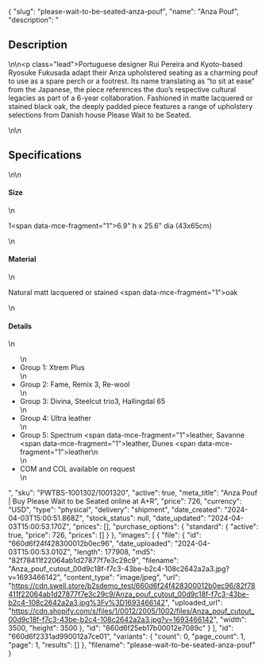 {
  "slug": "please-wait-to-be-seated-anza-pouf",
  "name": "Anza Pouf",
  "description": "<h2>Description</h2>\n<!-- split -->\n<p class=\"lead\">Portuguese designer Rui Pereira and Kyoto-based Ryosuke Fukusada adapt their Anza upholstered seating as a charming pouf to use as a spare perch or a footrest. Its name translating as “to sit at ease” from the Japanese, the piece references the duo’s respective cultural legacies as part of a 6-year collaboration. Fashioned in matte lacquered or stained black oak, the deeply padded piece features a range of upholstery selections from Danish house Please Wait to be Seated. </p>\n<!-- split -->\n<h2>Specifications</h2>\n<!-- split -->\n<h4>Size</h4>\n<p>1<span data-mce-fragment=\"1\">6.9\" h x 25.6\" dia (43x65cm)</span></p>\n<h4>Material</h4>\n<p>Natural matt lacquered or stained <span data-mce-fragment=\"1\">oak</span></p>\n<h4>Details</h4>\n<ul>\n<li>Group 1: Xtrem Plus</li>\n<li>Group 2: Fame, Remix 3, Re-wool</li>\n<li>Group 3: Divina, Steelcut trio3, Hallingdal 65 </li>\n<li>Group 4: Ultra leather</li>\n<li>Group 5: Spectrum <span data-mce-fragment=\"1\">leather</span>, Savanne <span data-mce-fragment=\"1\">leather</span>, Dunes <span data-mce-fragment=\"1\">leather</span>\n</li>\n<li>COM and COL available on request</li>\n</ul>",
  "sku": "PWTBS-1001302/1001320",
  "active": true,
  "meta_title": "Anza Pouf | Buy Please Wait to be Seated online at A+R",
  "price": 726,
  "currency": "USD",
  "type": "physical",
  "delivery": "shipment",
  "date_created": "2024-04-03T15:00:51.868Z",
  "stock_status": null,
  "date_updated": "2024-04-03T15:00:53.170Z",
  "prices": [],
  "purchase_options": {
    "standard": {
      "active": true,
      "price": 726,
      "prices": []
    }
  },
  "images": [
    {
      "file": {
        "id": "660d6f24f428300012b0ec96",
        "date_uploaded": "2024-04-03T15:00:53.010Z",
        "length": 177908,
        "md5": "82f78411f22064ab1d27877f7e3c29c9",
        "filename": "Anza_pouf_cutout_00d9c18f-f7c3-43be-b2c4-108c2642a2a3.jpg?v=1693466142",
        "content_type": "image/jpeg",
        "url": "https://cdn.swell.store/b2sdemo_test/660d6f24f428300012b0ec96/82f78411f22064ab1d27877f7e3c29c9/Anza_pouf_cutout_00d9c18f-f7c3-43be-b2c4-108c2642a2a3.jpg%3Fv%3D1693466142",
        "uploaded_url": "https://cdn.shopify.com/s/files/1/0012/2005/1002/files/Anza_pouf_cutout_00d9c18f-f7c3-43be-b2c4-108c2642a2a3.jpg?v=1693466142",
        "width": 3500,
        "height": 3500
      },
      "id": "660d6f25eb17b00012e7089c"
    }
  ],
  "id": "660d6f2331ad990012a7ce01",
  "variants": {
    "count": 0,
    "page_count": 1,
    "page": 1,
    "results": []
  },
  "filename": "please-wait-to-be-seated-anza-pouf"
}